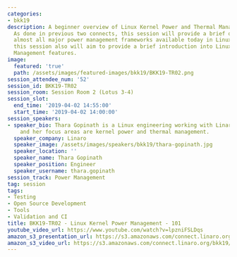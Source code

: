 ```yaml
---
categories:
- bkk19
description: A beginner overview of Linux Kernel Power and Thermal Management features.
  As done in previous two connects, this session will provide a brief overview of
  almost all major power management frameworks available today in Linux kernel. Additionally,
  this session also will aim to provide a brief introduction into Linux Kernel Thermal
  Management features.
image:
  featured: 'true'
  path: /assets/images/featured-images/bkk19/BKK19-TR02.png
session_attendee_num: '52'
session_id: BKK19-TR02
session_room: Session Room 2 (Lotus 3-4)
session_slot:
  end_time: '2019-04-02 14:55:00'
  start_time: '2019-04-02 14:00:00'
session_speakers:
- speaker_bio: Thara Gopinath is a Linux engineering working with Linaro since 2015
    and her focus areas are kernel power and thermal management.
  speaker_company: Linaro
  speaker_image: /assets/images/speakers/bkk19/thara-gopinath.jpg
  speaker_location: ''
  speaker_name: Thara Gopinath
  speaker_position: Engineer
  speaker_username: thara.gopinath
session_track: Power Management
tag: session
tags:
- Testing
- Open Source Development
- Tools
- Validation and CI
title: BKK19-TR02 - Linux Kernel Power Management - 101
youtube_video_url: https://www.youtube.com/watch?v=lpzniFSLDqs
amazon_s3_presentation_url: https://s3.amazonaws.com/connect.linaro.org/bkk19/presentations/bkk19-tr02.pdf
amazon_s3_video_url: https://s3.amazonaws.com/connect.linaro.org/bkk19/videos/bkk19-tr02.mp4
---
```

